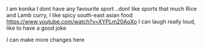 I am konika
I dont have any favourite  sport ..dont like sports that much
Rice and Lamb curry, I like spicy south-east asian food
https://www.youtube.com/watch?v=XYPLm20AoXo
I can laugh really loud, like to have a good joke

I can make more changes here